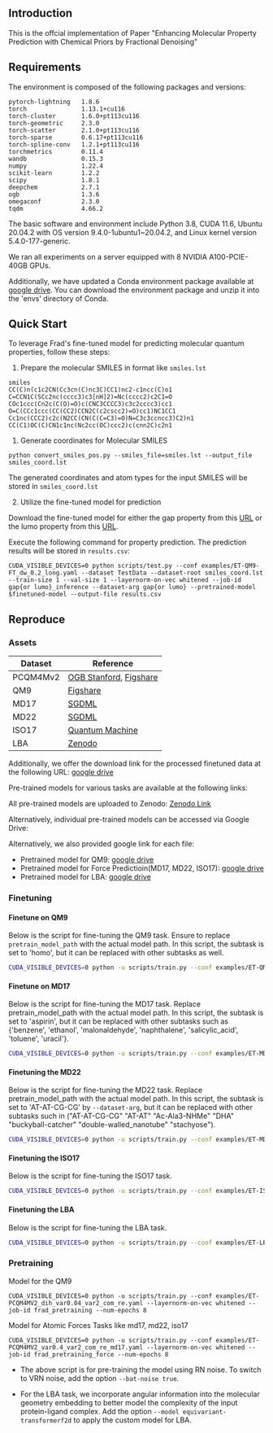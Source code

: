 ## Introduction

This is the offcial implementation of Paper "Enhancing Molecular Property Prediction with
Chemical Priors by Fractional Denoising"


## Requirements

The environment is composed of the following packages and versions:
```
pytorch-lightning   1.8.6
torch               1.13.1+cu116
torch-cluster       1.6.0+pt113cu116
torch-geometric     2.3.0
torch-scatter       2.1.0+pt113cu116
torch-sparse        0.6.17+pt113cu116
torch-spline-conv   1.2.1+pt113cu116
torchmetrics        0.11.4
wandb               0.15.3
numpy               1.22.4
scikit-learn        1.2.2
scipy               1.8.1
deepchem            2.7.1
ogb                 1.3.6
omegaconf           2.3.0
tqdm                4.66.2
```


The basic software and environment include Python 3.8, CUDA 11.6, Ubuntu 20.04.2 with OS version 9.4.0-1ubuntu1~20.04.2, and Linux kernel version 5.4.0-177-generic.

We ran all experiments on a server equipped with 8 NVIDIA A100-PCIE-40GB GPUs.


Additionally, we have updated a Conda environment package available at [google drive](https://drive.google.com/file/d/1X9gUELR6UAifUT7VVtgur2ZWfCGl7kcF/view?usp=sharing). You can download the environment package and unzip it into the 'envs' directory of Conda.

## Quick Start


To leverage Frad's fine-tuned model for predicting molecular quantum properties, follow these steps:

1. Prepare the molecular SMILES in format like `smiles.lst`
```
smiles
CC(C)n(c1c2CN(Cc3cn(C)nc3C)CC1)nc2-c1ncc(C)o1
C=CCN1C(SCc2nc(cccc3)c3[nH]2)=Nc(cccc2)c2C1=O
COc1ccc(Cn2c(C(O)=O)c(CNC3CCCC3)c3c2cccc3)cc1
O=C(CCc1ccc(CC(CC2)CCN2C(c2cscc2)=O)cc1)NC1CC1
Cc1nc(CCC2)c2c(N2CC(CN(C(C=C3)=O)N=C3c3ccncc3)C2)n1
CC(C1)OC(C)CN1c1nc(Nc2cc(OC)ccc2)c(cnn2C)c2n1
```

1. Generate coordinates for Molecular SMILES

```
python convert_smiles_pos.py --smiles_file=smiles.lst --output_file smiles_coord.lst
```

The generated coordinates and atom types for the input SMILES will be stored in `smiles_coord.lst`


2. Utilize the fine-tuned model for prediction

Download the fine-tuned model for either the gap property from this [URL](https://drive.google.com/file/d/14yxjvgbkRodDr6wn3qh4tqIijPMTqXCl/view?usp=sharing) or the lumo property from this [URL](https://drive.google.com/file/d/1pa2daJQk-Xvh8Mj0_YcQahbymE1BKftb/view?usp=sharing).

Execute the following command for property prediction. The prediction results will be stored in `results.csv`:

```
CUDA_VISIBLE_DEVICES=0 python scripts/test.py --conf examples/ET-QM9-FT_dw_0.2_long.yaml --dataset TestData --dataset-root smiles_coord.lst --train-size 1 --val-size 1 --layernorm-on-vec whitened --job-id gap{or lumo}_inference --dataset-arg gap{or lumo} --pretrained-model $finetuned-model --output-file results.csv
```



## Reproduce

### Assets

| Dataset   | Reference                                                                                                    |
|-----------|--------------------------------------------------------------------------------------------------------------|
| PCQM4Mv2  | [OGB Stanford](https://ogb.stanford.edu/docs/lsc/pcqm4mv2/), [Figshare](https://figshare.com/articles/dataset/MOL_LMDB/24961485) |
| QM9       | [Figshare](https://figshare.com/collections/Quantum_chemistry_structures_and_properties_of_134_kilo_molecules/978904) |
| MD17      | [SGDML](http://www.sgdml.org/#datasets)                                                                     |
| MD22      | [SGDML](http://www.sgdml.org/#datasets)                                                                     |
| ISO17     | [Quantum Machine](http://quantum-machine.org/datasets/)                                                     |
| LBA       | [Zenodo](https://zenodo.org/records/4914718)                                                                |

Additionally, we offer the download link for the processed finetuned data at the following URL: [google drive](https://drive.google.com/drive/folders/1qe8EwXSnZ-K8dFaa5HQwWBmFpYYFe2Gn?usp=sharing)


Pre-trained models for various tasks are available at the following links:

All pre-trained models are uploaded to Zenodo: [Zenodo Link](https://zenodo.org/records/12697467)

Alternatively, individual pre-trained models can be accessed via Google Drive:

Alternatively, we also provided google link for each file:

- Pretrained model for QM9: [google drive](https://drive.google.com/drive/folders/1sFH7s_L3hqW4HhR7CC8TBUKjwUeslex1?usp=sharing)
- Pretrained model for Force Predictioin(MD17, MD22, ISO17): [google drive](https://drive.google.com/drive/folders/18O-XaubUg_XMImAwnqSidaL0-TLszF3F?usp=sharing)
- Pretrained model for LBA: [google drive](https://drive.google.com/drive/folders/1Z32LO0p1MkF4NTILPzdKH2rIoRmf0ZE6?usp=sharing)




### Finetuning



#### Finetune on QM9

Below is the script for fine-tuning the QM9 task. Ensure to replace `pretrain_model_path` with the actual model path. In this script, the subtask is set to 'homo', but it can be replaced with other subtasks as well.

```bash
CUDA_VISIBLE_DEVICES=0 python -u scripts/train.py --conf examples/ET-QM9-FT_dw_0.2_long.yaml --layernorm-on-vec whitened --job-id frad_homo --dataset-arg homo  --denoising-weight 0.1 --dataset-root $datapath --pretrained-model $pretrain_model_path
```


#### Finetune on MD17
Below is the script for fine-tuning the MD17 task. Replace pretrain_model_path with the actual model path. In this script, the subtask is set to 'aspirin', but it can be replaced with other subtasks such as {'benzene', 'ethanol', 'malonaldehyde', 'naphthalene', 'salicylic_acid', 'toluene', 'uracil'}.


```bash
CUDA_VISIBLE_DEVICES=0 python -u scripts/train.py --conf examples/ET-MD17_FT-angle_9500.yaml  --job-id frad_aspirin --dataset-arg aspirin --pretrained-model $pretrain_model_path --dihedral-angle-noise-scale 20 --position-noise-scale 0.005 --composition true --sep-noisy-node true --train-loss-type smooth_l1_loss
```


#### Finetuning the MD22
Below is the script for fine-tuning the MD22 task. Replace pretrain_model_path with the actual model path. In this script, the subtask is set to 'AT-AT-CG-CG' by `--dataset-arg`, but it can be replaced with other subtasks such in ("AT-AT-CG-CG" "AT-AT" "Ac-Ala3-NHMe" "DHA" "buckyball-catcher" "double-walled_nanotube" "stachyose").
```bash
CUDA_VISIBLE_DEVICES=0 python -u scripts/train.py --conf examples/ET-MD22.yaml --batch-size 32 --inference-batch-size 32 --num-epochs 100 --lr 1e-3 --log-dir md22-AT-AT-CG-CG --dataset-arg AT-AT-CG-CG --ngpus 1 --job-id md22-AT-AT-CG-CG --pretrained-model $$pretrain_model_path --lr-schedule cosine_warmup --save-top-k 1 --save-interval 1 --test-interval 1 --seed 666 --md17 true --train-loss-type smooth_l1_loss
```

#### Finetuning the ISO17
Below is the script for fine-tuning the ISO17 task.
```bash
CUDA_VISIBLE_DEVICES=0 python -u scripts/train.py --conf examples/ET-ISO17.yaml --batch-size 256 --job-id iso17 --inference-batch-size 256 --pretrained-model $pretrain_model_path --num-epochs 50 --lr 2e-4 --log-dir iso-energy --ngpus 1  --save-top-k 1 --save-interval 1 --test-interval 1 --seed 666 --lr-schedule cosine_warmup --md17 true --train-loss-type smooth_l1_loss
```


#### Finetuning the LBA
Below is the script for fine-tuning the LBA task.
```bash
CUDA_VISIBLE_DEVICES=0 python -u scripts/train.py --conf examples/ET-LBA-FT_long_f2d.yaml --layernorm-on-vec whitened --job-id LBA --dataset-root $LBA_DATA_PATH --pretrained-model $pretrain_model_path
```


### Pretraining

Model for the QM9

```
CUDA_VISIBLE_DEVICES=0 python -u scripts/train.py --conf examples/ET-PCQM4MV2_dih_var0.04_var2_com_re.yaml --layernorm-on-vec whitened --job-id frad_pretraining --num-epochs 8 
```
Model for Atomic Forces Tasks like md17, md22, iso17

```
CUDA_VISIBLE_DEVICES=0 python -u scripts/train.py --conf examples/ET-PCQM4MV2_var0.4_var2_com_re_md17.yaml --layernorm-on-vec whitened --job-id frad_pretraining_force --num-epochs 8 
```


- The above script is for pre-training the model using RN noise. To switch to VRN noise, add the option ```--bat-noise true```.

- For the LBA task, we incorporate angular information into the molecular geometry embedding to better model the complexity of the input protein-ligand complex. Add the option ```--model equivariant-transformerf2d``` to apply the custom model for LBA.
